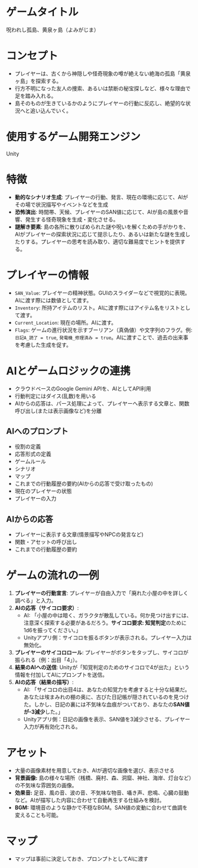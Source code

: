 # ゲームタイトル
呪われし孤島、黄泉ヶ島（よみがじま）

# コンセプト
- プレイヤーは、古くから神隠しや怪奇現象の噂が絶えない絶海の孤島「黄泉ヶ島」を探索する。
- 行方不明になった友人の捜索、あるいは禁断の秘宝探しなど、様々な理由で足を踏み入れる。
- 島そのものが生きているかのようにプレイヤーの行動に反応し、絶望的な状況へと追い込んでいく。

# 使用するゲーム開発エンジン
Unity

# 特徴
- **動的なシナリオ生成**: プレイヤーの行動、発言、現在の環境に応じて、AIがその場で状況描写やイベントなどを生成
- **恐怖演出**: 時間帯、天候、プレイヤーのSAN値に応じて、AIが島の風景や音響、発生する怪奇現象を生成・変化させる。
- **謎解き要素**: 島の各所に散りばめられた謎や呪いを解くための手がかりを、AIがプレイヤーの探索状況に応じて提示したり、あるいは新たな謎を生成したりする。プレイヤーの思考を読み取り、適切な難易度でヒントを提供する。

# プレイヤーの情報
- `SAN_Value`: プレイヤーの精神状態。GUIのスライダーなどで視覚的に表現。AIに渡す際には数値として渡す。
- `Inventory`: 所持アイテムのリスト。AIに渡す際にはアイテム名をリストとして渡す。
- `Current_Location`: 現在の場所。AIに渡す。
- `Flags`: ゲームの進行状況を示すブーリアン（真偽値）や文字列のフラグ。例: `日記A_読了 = true`, `発電機_修理済み = true`。AIに渡すことで、過去の出来事を考慮した生成を促す。

# AIとゲームロジックの連携
- クラウドベースのGoogle Gemini APIを、AIとしてAPI利用
- 行動判定にはダイス(乱数)を用いる
- AIからの応答は、パース処理によって、プレイヤーへ表示する文章と、関数呼び出し(または表示画像など)を分離

## AIへのプロンプト
- 役割の定義
- 応答形式の定義
- ゲームルール
- シナリオ
- マップ
- これまでの行動履歴の要約(AIからの応答で受け取ったもの)
- 現在のプレイヤーの状態
- プレイヤーの入力

## AIからの応答
- プレイヤーに表示する文章(情景描写やNPCの発言など)
- 関数・アセットの呼び出し
- これまでの行動履歴の要約

# ゲームの流れの一例
1.  **プレイヤーの行動宣言**: プレイヤーが自由入力で「廃れた小屋の中を詳しく調べる」と入力。
2.  **AIの応答（サイコロ要求）**:
    * AI: 「小屋の中は暗く、ガラクタが散乱している。何か見つけ出すには、注意深く探索する必要があるだろう。**サイコロ要求: 知覚判定**のために1d6を振ってください。」
    * Unityアプリ側：サイコロを振るボタンが表示される。プレイヤー入力は無効化。
3.  **プレイヤーのサイコロロール**: プレイヤーがボタンをタップし、サイコロが振られる（例：出目「4」）。
4.  **結果のAIへの送信**: Unityが「知覚判定のためのサイコロで4が出た」という情報を付加してAIにプロンプトを送信。
5.  **AIの応答（結果の描写）**:
    * AI: 「サイコロの出目4は、あなたの知覚力を考慮すると十分な結果だ。あなたは埃まみれの棚の奥に、古びた日記帳が隠されているのを見つけた。しかし、日記の裏には不気味な血痕がついており、あなたの**SAN値が-3減少**した。」
    * Unityアプリ側：日記の画像を表示、SAN値を3減少させる、プレイヤー入力が再有効化される。

# アセット
- 大量の画像素材を用意しておき、AIが適切な画像を選び、表示させる
- **背景画像:** 島の様々な場所（桟橋、廃村、森、洞窟、神社、海岸、灯台など）の不気味な雰囲気の画像。
- **効果音:** 足音、風の音、波の音、不気味な物音、囁き声、悲鳴、心臓の鼓動など。AIが描写した内容に合わせて自動再生する仕組みを検討。
- **BGM:** 環境音のような静かで不穏なBGM。SAN値の変動に合わせて曲調を変えることも可能。

# マップ
- マップは事前に決定しておき、プロンプトとしてAIに渡す
